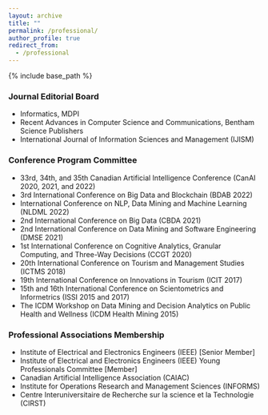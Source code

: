 ```yaml
---
layout: archive
title: ""
permalink: /professional/
author_profile: true
redirect_from:
  - /professional
---
```


{% include base_path %}

### Journal Editorial Board
* Informatics, MDPI
* Recent Advances in Computer Science and Communications, Bentham Science Publishers
* International Journal of Information Sciences and Management (IJISM)


### Conference Program Committee
* 33rd, 34th, and 35th Canadian Artificial Intelligence Conference (CanAI 2020, 2021, and 2022)
* 3rd International Conference on Big Data and Blockchain (BDAB 2022)
* International Conference on NLP, Data Mining and Machine Learning (NLDML 2022)
* 2nd International Conference on Big Data (CBDA 2021)
* 2nd International Conference on Data Mining and Software Engineering (DMSE 2021)
* 1st International Conference on Cognitive Analytics, Granular Computing, and Three-Way Decisions (CCGT 2020)
* 20th International Conference on Tourism and Management Studies (ICTMS 2018)
* 19th International Conference on Innovations in Tourism (ICIT 2017)
* 15th and 16th International Conference on Scientometrics and Informetrics (ISSI 2015 and 2017)
* The ICDM Workshop on Data Mining and Decision Analytics on Public Health and Wellness (ICDM Health Mining 2015)


### Professional Associations Membership
* Institute of Electrical and Electronics Engineers (IEEE) [Senior Member]
* Institute of Electrical and Electronics Engineers (IEEE) Young Professionals Committee [Member]
* Canadian Artificial Intelligence Association (CAIAC)
* Institute for Operations Research and Management Sciences (INFORMS)
* Centre Interuniversitaire de Recherche sur la science et la Technologie (CIRST)
